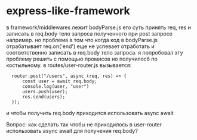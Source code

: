 # express-like-framework
в framework/middlewares лежит bodyParse.js
его суть принять req, res и записать в req.body тело запроса полученного при post запросе например. 
но проблема в том что когда код в bodyParse.js отрабатывает req.on('end') еще не успевает отработать 
и соответственно записать в req.body тело запроса.
я попробовал эту проблему решить с помощью промисов но получилосб по костыльному.
в routes/user-router.js вызывается:

      router.post("/users", async (req, res) => {
          const user = await req.body;
          console.log(user, "user")
          users.push(user);
          res.send(users);
      });

и чтобы получить req.body приходится использовать async await

Вопрос: как сделать так чтобы не приходилось в user-router использовать async await для получения req.body?
